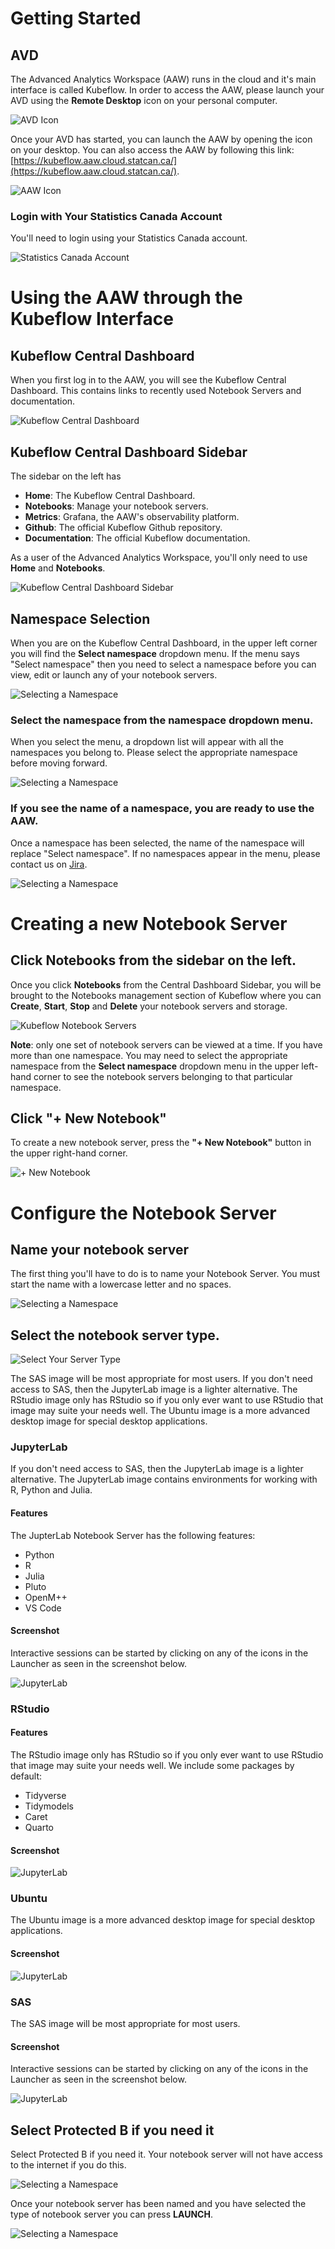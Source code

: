 # Getting Started

## AVD

The Advanced Analytics Workspace (AAW) runs in the cloud and it's main interface is called Kubeflow. In order to access the AAW, please launch your AVD using the **Remote Desktop** icon on your personal computer.

![AVD Icon](../images/avd-icon.png)

Once your AVD has started, you can launch the AAW by opening the icon on your desktop. You can also access the AAW by following this link: [https://kubeflow.aaw.cloud.statcan.ca/](https://kubeflow.aaw.cloud.statcan.ca/).

![AAW Icon](../images/aaw-icon-on-desktop.png)

### Login with Your Statistics Canada Account

You'll need to login using your Statistics Canada account.

![Statistics Canada Account](../images/log-in-with-stats-account.png)

# Using the AAW through the Kubeflow Interface

## Kubeflow Central Dashboard

When you first log in to the AAW, you will see the Kubeflow Central Dashboard. This contains links to recently used Notebook Servers and documentation.

![Kubeflow Central Dashboard](../images/kubeflow-main-ui.PNG)

## Kubeflow Central Dashboard Sidebar

The sidebar on the left has 

- **Home**: The Kubeflow Central Dashboard.
- **Notebooks**: Manage your notebook servers.
- **Metrics**: Grafana, the AAW's observability platform.
- **Github**: The official Kubeflow Github repository.
- **Documentation**: The official Kubeflow documentation.

As a user of the Advanced Analytics Workspace, you'll only need to use **Home** and **Notebooks**.

![Kubeflow Central Dashboard Sidebar](../images/kubeflow-sidebar.png)

## Namespace Selection

When you are on the Kubeflow Central Dashboard, in the upper left corner you will find the **Select namespace** dropdown menu. If the menu says "Select namespace" then you need to select a namespace before you can view, edit or launch any of your notebook servers. 

![Selecting a Namespace](../images/select-a-namespace-1.png)

### Select the namespace from the namespace dropdown menu.

When you select the menu, a dropdown list will appear with all the namespaces you belong to. Please select the appropriate namespace before moving forward.

![Selecting a Namespace](../images/select-a-namespace-2.png)

### If you see the name of a namespace, you are ready to use the AAW.

Once a namespace has been selected, the name of the namespace will replace "Select namespace". If no namespaces appear in the menu, please contact us on [Jira](https://jirab.statcan.ca/projects/BTIS/issues).

![Selecting a Namespace](../images/select-a-namespace-3.png)

# Creating a new Notebook Server

## Click **Notebooks** from the sidebar on the left.

Once you click **Notebooks** from the Central Dashboard Sidebar, you will be brought to the Notebooks management section of Kubeflow where you can **Create**, **Start**, **Stop** and **Delete** your notebook servers and storage.

![Kubeflow Notebook Servers](../images/kubeflow-sidebar-notebooks-selected.png)

**Note**:  only one set of notebook servers can be viewed at a time. If you have more than one namespace. You may need to select the appropriate namespace from the **Select namespace** dropdown menu in the upper left-hand corner to see the notebook servers belonging to that particular namespace. 

## Click **"+ New Notebook"**

To create a new notebook server, press the **"+ New Notebook"** button in the upper right-hand corner.

![+ New Notebook](../images/new-notebook.png)

# Configure the Notebook Server

## Name your notebook server

The first thing you'll have to do is to name your Notebook Server. You must start the name with a lowercase letter and no spaces.

![Selecting a Namespace](../images/name-your-server.png)

## Select the notebook server type.

![Select Your Server Type](../images/make-a-new-sas-server.png)

The SAS image will be most appropriate for most users. If you don't need access to SAS, then the JupyterLab image is a lighter alternative. The RStudio image only has RStudio so if you only ever want to use RStudio that image may suite your needs well. The Ubuntu image is a more advanced desktop image for special desktop applications.

### JupyterLab

If you don't need access to SAS, then the JupyterLab image is a lighter alternative. The JupyterLab image contains environments for working with R, Python and Julia. 

#### Features

The JupterLab Notebook Server has the following features:

- Python
- R
- Julia
- Pluto
- OpenM++
- VS Code

#### Screenshot

Interactive sessions can be started by clicking on any of the icons in the Launcher as seen in the screenshot below.

![JupyterLab](../images/fullscreen-jupyter.png)

### RStudio

#### Features

The RStudio image only has RStudio so if you only ever want to use RStudio that image may suite your needs well. We include some packages by default:

- Tidyverse
- Tidymodels
- Caret
- Quarto

#### Screenshot

![JupyterLab](../images/fullscreen-rstudio.png)

### Ubuntu

The Ubuntu image is a more advanced desktop image for special desktop applications.

#### Screenshot

![JupyterLab](../images/fullscreen-ubuntu.png)

### SAS

The SAS image will be most appropriate for most users.

#### Screenshot

Interactive sessions can be started by clicking on any of the icons in the Launcher as seen in the screenshot below.

![JupyterLab](../images/fullscreen-sas.png)

## Select Protected B if you need it

Select Protected B if you need it. Your notebook server will not have access to the internet if you do this.

![Selecting a Namespace](../images/protected-b.png)

Once your notebook server has been named and you have selected the type of notebook server you can press **LAUNCH**.

![Selecting a Namespace](../images/launch.png)
